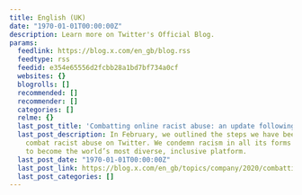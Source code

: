 ```yaml
---
title: English (UK)
date: "1970-01-01T00:00:00Z"
description: Learn more on Twitter's Official Blog.
params:
  feedlink: https://blog.x.com/en_gb/blog.rss
  feedtype: rss
  feedid: e354e65556d2fcbb28a1bd7bf734a0cf
  websites: {}
  blogrolls: []
  recommended: []
  recommender: []
  categories: []
  relme: {}
  last_post_title: 'Combatting online racist abuse: an update following the Euros'
  last_post_description: In February, we outlined the steps we have been taking to
    combat racist abuse on Twitter. We condemn racism in all its forms - our aim is
    to become the world’s most diverse, inclusive platform.
  last_post_date: "1970-01-01T00:00:00Z"
  last_post_link: https://blog.x.com/en_gb/topics/company/2020/combatting-online-racist-abuse-an-update-following-the-euros
  last_post_categories: []
---
```

